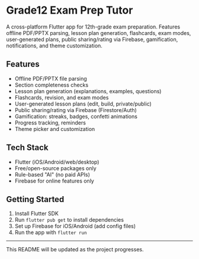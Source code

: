 # Grade12 Exam Prep Tutor

A cross-platform Flutter app for 12th-grade exam preparation. Features offline PDF/PPTX parsing, lesson plan generation, flashcards, exam modes, user-generated plans, public sharing/rating via Firebase, gamification, notifications, and theme customization.

## Features
- Offline PDF/PPTX file parsing
- Section completeness checks
- Lesson plan generation (explanations, examples, questions)
- Flashcards, revision, and exam modes
- User-generated lesson plans (edit, build, private/public)
- Public sharing/rating via Firebase (Firestore/Auth)
- Gamification: streaks, badges, confetti animations
- Progress tracking, reminders
- Theme picker and customization

## Tech Stack
- Flutter (iOS/Android/web/desktop)
- Free/open-source packages only
- Rule-based "AI" (no paid APIs)
- Firebase for online features only

## Getting Started
1. Install Flutter SDK
2. Run `flutter pub get` to install dependencies
3. Set up Firebase for iOS/Android (add config files)
4. Run the app with `flutter run`

---

This README will be updated as the project progresses.